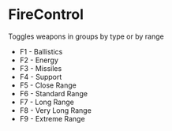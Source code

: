 # FireControl
Toggles weapons in groups by type or by range

*  F1 - Ballistics
*  F2 - Energy
*  F3 - Missiles
*  F4 - Support
*  F5 - Close Range
*  F6 - Standard Range
*  F7 - Long Range
*  F8 - Very Long Range
*  F9 - Extreme Range
